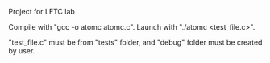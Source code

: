 Project for LFTC lab

Compile with "gcc -o atomc atomc.c".
Launch with "./atomc <test_file.c>".

"test_file.c" must be from "tests" folder, and "debug" folder must be created by user.
